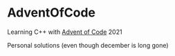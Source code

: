 # AdventOfCode
Learning C++ with [Advent of Code](https://adventofcode.com/) 2021

Personal solutions (even though december is long gone)
